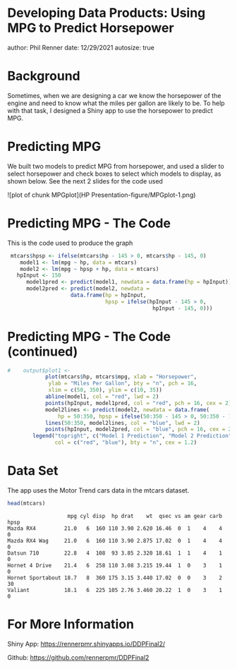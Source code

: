Developing Data Products: Using MPG to Predict Horsepower
========================================================
author: Phil Renner
date: 12/29/2021
autosize: true

Background
========================================================

Sometimes, when we are designing a car we know the horsepower of the engine and need to know what the miles per gallon are likely to be. To help with that task, I designed a Shiny app to use the horsepower to predict MPG.



Predicting MPG
========================================================
We built two models to predict MPG from horsepower, and used a slider to select horsepower and check boxes to select which models to display, as shown below. See the next 2 slides for the code used

![plot of chunk MPGplot](HP Presentation-figure/MPGplot-1.png)


Predicting MPG - The Code
========================================================
This is the code used to produce the graph


```r
 mtcars$hpsp <- ifelse(mtcars$hp - 145 > 0, mtcars$hp - 145, 0)
    model1 <- lm(mpg ~ hp, data = mtcars)
    model2 <- lm(mpg ~ hpsp + hp, data = mtcars)
   hpInput <- 150
      model1pred <- predict(model1, newdata = data.frame(hp = hpInput))
      model2pred <- predict(model2, newdata = 
                    data.frame(hp = hpInput,
                               hpsp = ifelse(hpInput - 145 > 0,
                                              hpInput - 145, 0)))
```


Predicting MPG - The Code (continued)
========================================================


```r
#    output$plot1 <- 
            plot(mtcars$hp, mtcars$mpg, xlab = "Horsepower", 
             ylab = "Miles Per Gallon", bty = "n", pch = 16,
             xlim = c(50, 350), ylim = c(10, 35))
            abline(model1, col = "red", lwd = 2)
            points(hpInput, model1pred, col = "red", pch = 16, cex = 2)
            model2lines <- predict(model2, newdata = data.frame(
                hp = 50:350, hpsp = ifelse(50:350 - 145 > 0, 50:350 - 145, 0)))
            lines(50:350, model2lines, col = "blue", lwd = 2)
            points(hpInput, model2pred, col = "blue", pch = 16, cex = 2)
        legend("topright", c("Model 1 Prediction", "Model 2 Prediction"), pch = 16, 
               col = c("red", "blue"), bty = "n", cex = 1.2)
```

Data Set
========================================================
The app uses the Motor Trend cars data in the mtcars dataset.


```r
head(mtcars)
```

```
                   mpg cyl disp  hp drat    wt  qsec vs am gear carb hpsp
Mazda RX4         21.0   6  160 110 3.90 2.620 16.46  0  1    4    4    0
Mazda RX4 Wag     21.0   6  160 110 3.90 2.875 17.02  0  1    4    4    0
Datsun 710        22.8   4  108  93 3.85 2.320 18.61  1  1    4    1    0
Hornet 4 Drive    21.4   6  258 110 3.08 3.215 19.44  1  0    3    1    0
Hornet Sportabout 18.7   8  360 175 3.15 3.440 17.02  0  0    3    2   30
Valiant           18.1   6  225 105 2.76 3.460 20.22  1  0    3    1    0
```


For More Information
========================================================

Shiny App:  https://rennerpmr.shinyapps.io/DDPFinal2/

Github: https://github.com/rennerpmr/DDPFinal2
